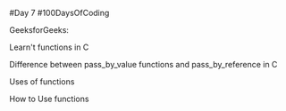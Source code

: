 #Day 7
#100DaysOfCoding

GeeksforGeeks:

Learn't functions in C

Difference between pass_by_value functions and pass_by_reference in C

Uses of functions

How to Use functions

